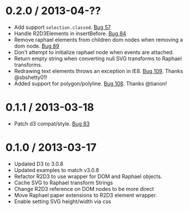 0.2.0 / 2013-04-??
==================

  * Add support ```selection.classed```.  [Bug 57](https://github.com/mhemesath/r2d3/issues/57)
  * Handle R2D3Elements in insertBefore. [Bug 84](https://github.com/mhemesath/r2d3/issues/84)
  * Remove raphael elements from children dom nodes when removing a dom node. [Bug 89](https://github.com/mhemesath/r2d3/issues/89)
  * Don't attempt to initialize raphael node when events are attached.
  * Return empty string when converting null SVG transforms to Raphael transforms.
  * Redrawing text elements throws an exception in IE8. [Bug 109](https://github.com/mhemesath/r2d3/pull/110). Thanks @sbshetty01!
  * Added support for polygon/polyline. [Bug 108](https://github.com/mhemesath/r2d3/pull/108). Thanks @tianon!

0.1.1 / 2013-03-18
==================

  * Patch d3 compat/style. [Bug 83](https://github.com/mhemesath/r2d3/issues/83)

0.1.0 / 2013-03-17
==================

  * Updated D3 to 3.0.8
  * Updated examples to match v3.0.8
  * Refactor R2D3 to use wrapper for DOM and Raphael objects.
  * Cache SVG to Raphael transform Strings
  * Change R2D3 reference on DOM nodes to be more direct
  * Move Raphael paper extensions to R2D3 element wrapper.
  * Enable setting SVG height/width via css